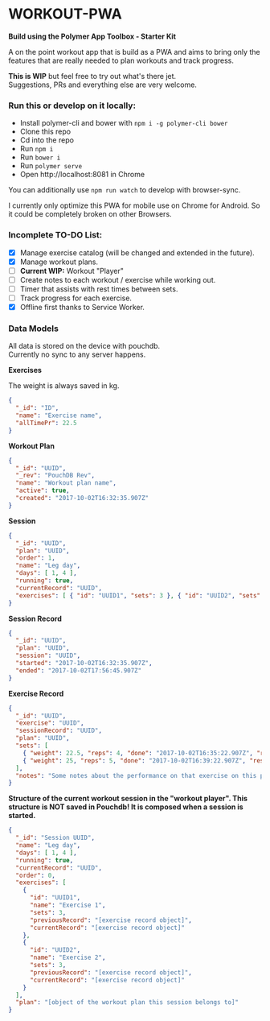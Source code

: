 # WORKOUT-PWA

**Build using the Polymer App Toolbox - Starter Kit**

A on the point workout app that is build as a PWA and aims to bring only the features that are really needed to plan workouts and track progress.

**This is WIP** but feel free to try out what's there jet.  
Suggestions, PRs and everything else are very welcome.

### Run this or develop on it locally:

* Install polymer-cli and bower with `npm i -g polymer-cli bower`
* Clone this repo
* Cd into the repo
* Run `npm i`
* Run `bower i`
* Run `polymer serve`
* Open http://localhost:8081 in Chrome

You can additionally use `npm run watch` to develop with browser-sync.

I currently only optimize this PWA for mobile use on Chrome for Android. So it could be completely broken on other Browsers.

### Incomplete TO-DO List:

* [x] Manage exercise catalog (will be changed and extended in the future).
* [x] Manage workout plans.
* [ ] **Current WIP:** Workout "Player"
* [ ] Create notes to each workout / exercise while working out.
* [ ] Timer that assists with rest times between sets.
* [ ] Track progress for each exercise.
* [x] Offline first thanks to Service Worker.

### Data Models

All data is stored on the device with pouchdb.  
Currently no sync to any server happens.

**Exercises**

The weight is always saved in kg.

```json
{
  "_id": "ID",
  "name": "Exercise name",
  "allTimePr": 22.5
}
```

**Workout Plan**

```json
{
  "_id": "UUID",
  "_rev": "PouchDB Rev",
  "name": "Workout plan name",
  "active": true,
  "created": "2017-10-02T16:32:35.907Z"
}
```

**Session**

```json
{
  "_id": "UUID",
  "plan": "UUID",
  "order": 1,
  "name": "Leg day",
  "days": [ 1, 4 ],
  "running": true,
  "currentRecord": "UUID",
  "exercises": [ { "id": "UUID1", "sets": 3 }, { "id": "UUID2", "sets": 3 } ]
}
```

**Session Record**

```json
{
  "_id": "UUID",
  "plan": "UUID",
  "session": "UUID",
  "started": "2017-10-02T16:32:35.907Z",
  "ended": "2017-10-02T17:56:45.907Z"
}
```

**Exercise Record**

```json
{
  "_id": "UUID",
  "exercise": "UUID",
  "sessionRecord": "UUID",
  "plan": "UUID",
  "sets": [
    { "weight": 22.5, "reps": 4, "done": "2017-10-02T16:35:22.907Z", "rest": 90 },
    { "weight": 25, "reps": 5, "done": "2017-10-02T16:39:22.907Z", "rest": 95 }
  ],
  "notes": "Some notes about the performance on that exercise on this particular training day"
}
```

**Structure of the current workout session in the "workout player". This structure is NOT saved in Pouchdb! It is composed when a session is started.**

```json
{
  "_id": "Session UUID",
  "name": "Leg day",
  "days": [ 1, 4 ],
  "running": true,
  "currentRecord": "UUID",
  "order": 0,
  "exercises": [
    {
      "id": "UUID1",
      "name": "Exercise 1",
      "sets": 3,
      "previousRecord": "[exercise record object]",
      "currentRecord": "[exercise record object]"
    },
    {
      "id": "UUID2",
      "name": "Exercise 2",
      "sets": 3,
      "previousRecord": "[exercise record object]",
      "currentRecord": "[exercise record object]"
    }
  ],
  "plan": "[object of the workout plan this session belongs to]"
}
```